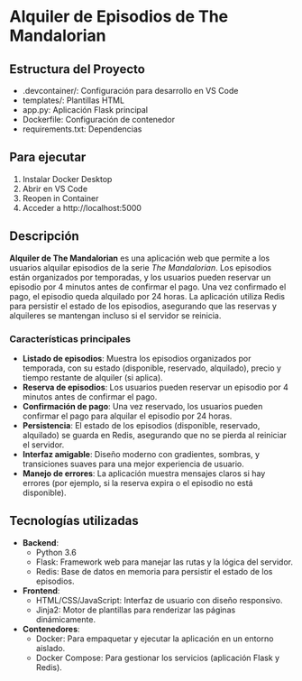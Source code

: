# Alquiler de Episodios de The Mandalorian

## Estructura del Proyecto
- .devcontainer/: Configuración para desarrollo en VS Code
- templates/: Plantillas HTML
- app.py: Aplicación Flask principal
- Dockerfile: Configuración de contenedor
- requirements.txt: Dependencias

## Para ejecutar
1. Instalar Docker Desktop
2. Abrir en VS Code
3. Reopen in Container
4. Acceder a http://localhost:5000

## Descripción

**Alquiler de The Mandalorian** es una aplicación web que permite a los usuarios alquilar episodios de la serie *The Mandalorian*. Los episodios están organizados por temporadas, y los usuarios pueden reservar un episodio por 4 minutos antes de confirmar el pago. Una vez confirmado el pago, el episodio queda alquilado por 24 horas. La aplicación utiliza Redis para persistir el estado de los episodios, asegurando que las reservas y alquileres se mantengan incluso si el servidor se reinicia.

### Características principales
- **Listado de episodios**: Muestra los episodios organizados por temporada, con su estado (disponible, reservado, alquilado), precio y tiempo restante de alquiler (si aplica).
- **Reserva de episodios**: Los usuarios pueden reservar un episodio por 4 minutos antes de confirmar el pago.
- **Confirmación de pago**: Una vez reservado, los usuarios pueden confirmar el pago para alquilar el episodio por 24 horas.
- **Persistencia**: El estado de los episodios (disponible, reservado, alquilado) se guarda en Redis, asegurando que no se pierda al reiniciar el servidor.
- **Interfaz amigable**: Diseño moderno con gradientes, sombras, y transiciones suaves para una mejor experiencia de usuario.
- **Manejo de errores**: La aplicación muestra mensajes claros si hay errores (por ejemplo, si la reserva expira o el episodio no está disponible).

## Tecnologías utilizadas

- **Backend**:
  - Python 3.6
  - Flask: Framework web para manejar las rutas y la lógica del servidor.
  - Redis: Base de datos en memoria para persistir el estado de los episodios.
- **Frontend**:
  - HTML/CSS/JavaScript: Interfaz de usuario con diseño responsivo.
  - Jinja2: Motor de plantillas para renderizar las páginas dinámicamente.
- **Contenedores**:
  - Docker: Para empaquetar y ejecutar la aplicación en un entorno aislado.
  - Docker Compose: Para gestionar los servicios (aplicación Flask y Redis).
